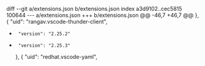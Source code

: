 diff --git a/extensions.json b/extensions.json
index a3d9102..cec5815 100644
--- a/extensions.json
+++ b/extensions.json
@@ -46,7 +46,7 @@
     },
     {
       "uid": "rangav.vscode-thunder-client",
-      "version": "2.25.2"
+      "version": "2.25.3"
     },
     {
       "uid": "redhat.vscode-yaml",
